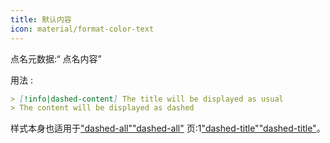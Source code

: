 ```yaml
---
title: 默认内容
icon: material/format-color-text
---
```


点名元数据:“ 点名内容”

用法 :

```md
> [!info|dashed-content] The title will be displayed as usual
> The content will be displayed as dashed
```

样式本身也适用于["dashed-all"](../combined-styling/page-20.md)["dashed-all"](../combined-styling/page-20.md)
页:1["dashed-title"](../title-styling/page-20.md)["dashed-title"](../title-styling/page-20.md)。

